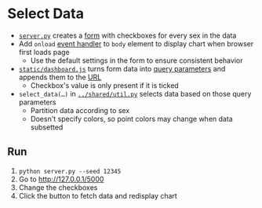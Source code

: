 # Select Data

<p id="terms"></p>

-   [`server.py`](./server.py) creates a [form](g:form) with checkboxes for every sex in the data
-   Add `onload` [event handler](g:event-handler) to `body` element to display chart when browser first loads page
    -   Use the default settings in the form to ensure consistent behavior
-   [`static/dashboard.js`](static/dashboard.js) turns form data into [query parameters](g:query-param)
    and appends them to the [URL](g:url)
    -   Checkbox's value is only present if it is ticked
-   `select_data(…)` in [`../shared/util.py`](../shared/util.py) selects data based on those query parameters
    -   Partition data according to sex
    -   Doesn't specify colors, so point colors may change when data subsetted

## Run

1.  `python server.py --seed 12345`
1.  Go to <http://127.0.0.1/5000>
1.  Change the checkboxes
1.  Click the button to fetch data and redisplay chart
